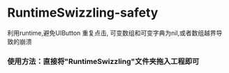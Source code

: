 # RuntimeSwizzling-safety
利用runtime,避免UIButton 重复点击, 可变数组和可变字典为nil,或者数组越界导致的崩溃

### 使用方法：直接将"RuntimeSwizzling"文件夹拖入工程即可
